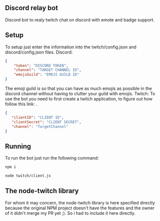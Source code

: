 ## Discord relay bot
Discord bot to realy twitch chat on discord with emote and badge support.

## Setup
To setup just enter the information into the twitch/config.json and discord/config.json files.
Discord:
```json
{
    "token": "DISCORD TOKEN",
    "channel": "TARGET CHANNEL ID",
    "emojiGuild": "EMOJI GUILD ID"
}   
```
The emoji guild is so that you can have as much emojis as possible in the discord channel without having to clutter your guild with emojis.
Twitch:
To use the bot you need to first create a twitch application, to figure out how follow this link:
[](https://dev.twitch.tv/docs/authentication/register-app).
```json
{
   "clientID": "CLIENT ID",
   "clientSecret": "CLIENT SECRET",
   "channel": "TargetChannel"
}
```

## Running
To run the bot just run the following command:
```bash
npm i

node twitch/client.js
```

## The node-twitch library
For whom it may concern, the node-twitch library is here specified directly because the original NPM project doesn't have the features and the owner of it
didn't merge my PR yet ;). So i had to include it here directly.